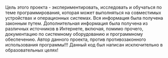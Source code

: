 Цель этого проекта - экспериментировать, исследовать и обучаться по теме программирования, 
которая может выполняться на совместимых устройствах и операционных системах. 
Вся информация была получена законным путем. Дополнительная информация была получена из различных источников в Интернете, 
включая, помимо прочего, документацию по системному оборудованию и программному обеспечению. 
Автор данного проекта, против противозаконного использования программы!!! 
Данный код был написан исключительно в образовательных целях!